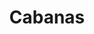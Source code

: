 ---
title: "Cabanas"
url: /ciudad-autonoma-de-buenos-aires/cabanas-312-avenida-f-lope-de-vega/
shop: Bäckerei
---